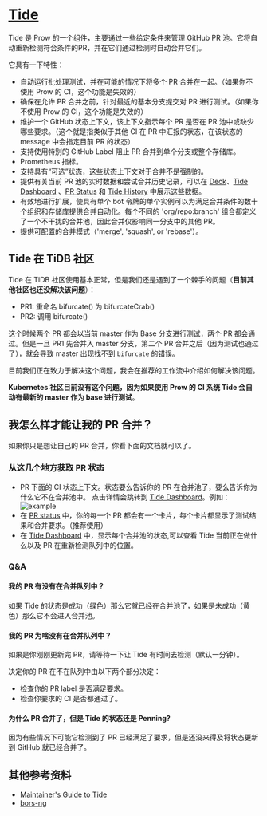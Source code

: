 # [Tide](https://github.com/kubernetes/test-infra/tree/master/prow/tide)

Tide 是 Prow 的一个组件，主要通过一些给定条件来管理 GitHub PR 池。它将自动重新检测符合条件的PR，并在它们通过检测时自动合并它们。

它具有一下特性：
- 自动运行批处理测试，并在可能的情况下将多个 PR 合并在一起。（如果你不使用 Prow 的 CI，这个功能是失效的）
- 确保在允许 PR 合并之前，针对最近的基本分支提交对 PR 进行测试。（如果你不使用 Prow 的 CI，这个功能是失效的）
- 维护一个 GitHub 状态上下文，该上下文指示每个 PR 是否在 PR 池中或缺少哪些要求。（这个就是指类似于其他 CI 在 PR 中汇报的状态，在该状态的 message 中会指定目前 PR 的状态）
- 支持使用特别的 GitHub Label 阻止 PR 合并到单个分支或整个存储库。
- Prometheus 指标。
- 支持具有“可选”状态，这些状态上下文对于合并不是强制的。
- 提供有关当前 PR 池的实时数据和尝试合并历史记录，可以在 [Deck](https://github.com/kubernetes/test-infra/tree/master/prow/cmd/deck)、[Tide Dashboard](https://prow.tidb.io/tide) 、[PR Status](https://prow.tidb.io/pr) 和 [Tide History](https://prow.tidb.io/tide-history) 中展示这些数据。
- 有效地进行扩展，使具有单个 bot 令牌的单个实例可以为满足合并条件的数十个组织和存储库提供合并自动化。每个不同的 'org/repo:branch' 组合都定义了一个不干扰的合并池，因此合并仅影响同一分支中的其他 PR。
- 提供可配置的合并模式（'merge', 'squash', or 'rebase'）。

## Tide 在 TiDB 社区

Tide 在 TiDB 社区使用基本正常，但是我们还是遇到了一个棘手的问题（**目前其他社区也还没解决该问题**）：

- PR1: 重命名 bifurcate() 为 bifurcateCrab()
- PR2: 调用 bifurcate()
  
这个时候两个 PR 都会以当前 master 作为 Base 分支进行测试，两个 PR 都会通过。但是一旦 PR1 先合并入 master 分支，第二个 PR 合并之后（因为测试也通过了），就会导致 master 出现找不到 `bifurcate` 的错误。

目前我们正在致力于解决这个问题，我会在推荐的工作流中介绍如何解决该问题。

**Kubernetes 社区目前没有这个问题，因为如果使用 Prow 的 CI 系统 Tide 会自动有最新的 master 作为 base 进行测试**。

## 我怎么样才能让我的 PR 合并？

如果你只是想让自己的 PR 合并，你看下面的文档就可以了。

### 从这几个地方获取 PR 状态

- PR 下面的 CI 状态上下文。状态要么告诉你的 PR 在合并池了，要么告诉你为什么它不在合并池中。 点击详情会跳转到 [Tide Dashboard](https://prow.tidb.io/tide)。例如：![example](https://user-images.githubusercontent.com/29879298/98230629-54037400-1f96-11eb-8a9c-1144905fbbd5.png)
- 在 [PR status](https://prow.tidb.io/pr) 中，你的每一个 PR 都会有一个卡片，每个卡片都显示了测试结果和合并要求。（推荐使用）
- 在 [Tide Dashboard](https://prow.tidb.io/tide) 中，显示每个合并池的状态,可以查看 Tide 当前正在做什么以及 PR 在重新检测队列中的位置。

### Q&A

#### 我的 PR 有没有在合并队列中？

如果 Tide 的状态是成功（绿色）那么它就已经在合并池了，如果是未成功（黄色）那么它不会进入合并池。

#### 我的 PR 为啥没有在合并队列中？

如果是你刚刚更新完 PR，请等待一下让 Tide 有时间去检测（默认一分钟）。

决定你的 PR 在不在队列中由以下两个部分决定：
- 检查你的 PR label 是否满足要求。
- 检查你要求的 CI 是否都通过了。

#### 为什么 PR 合并了，但是 Tide 的状态还是 Penning?

因为有些情况下可能它检测到了 PR 已经满足了要求，但是还没来得及将状态更新到 GitHub 就已经合并了。

## 其他参考资料
- [Maintainer's Guide to Tide](https://github.com/kubernetes/test-infra/blob/master/prow/cmd/tide/maintainers.md)
- [bors-ng](https://github.com/bors-ng/bors-ng)


